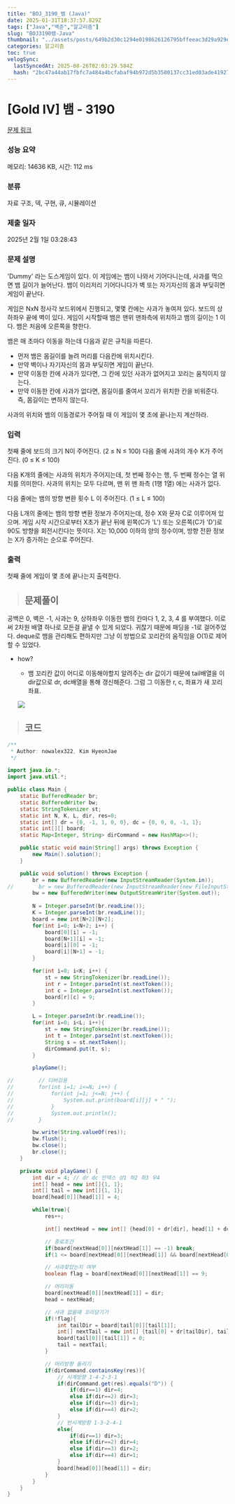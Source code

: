 ```yaml
---
title: "BOJ_3190_뱀 (Java)"
date: 2025-01-31T18:37:57.829Z
tags: ["Java","백준","알고리즘"]
slug: "BOJ3190뱀-Java"
thumbnail: "../assets/posts/649b2d30c1294e0198626126795bffeeac3d29a929e04c11f1e5f58575c0df6d.png"
categories: 알고리즘
toc: true
velogSync:
  lastSyncedAt: 2025-08-26T02:03:29.584Z
  hash: "2bc47a44ab17fbfc7a484a4bcfabaf94b972d5b3500137cc31ed03ade419278f"
---
```


# [Gold IV] 뱀 - 3190 

[문제 링크](https://www.acmicpc.net/problem/3190) 

### 성능 요약

메모리: 14636 KB, 시간: 112 ms

### 분류

자료 구조, 덱, 구현, 큐, 시뮬레이션

### 제출 일자

2025년 2월 1일 03:28:43

### 문제 설명

<p> 'Dummy' 라는 도스게임이 있다. 이 게임에는 뱀이 나와서 기어다니는데, 사과를 먹으면 뱀 길이가 늘어난다. 뱀이 이리저리 기어다니다가 벽 또는 자기자신의 몸과 부딪히면 게임이 끝난다.</p>

<p>게임은 NxN 정사각 보드위에서 진행되고, 몇몇 칸에는 사과가 놓여져 있다. 보드의 상하좌우 끝에 벽이 있다. 게임이 시작할때 뱀은 맨위 맨좌측에 위치하고 뱀의 길이는 1 이다. 뱀은 처음에 오른쪽을 향한다.</p>

<p>뱀은 매 초마다 이동을 하는데 다음과 같은 규칙을 따른다.</p>

<ul>
	<li>먼저 뱀은 몸길이를 늘려 머리를 다음칸에 위치시킨다.</li>
	<li>만약 벽이나 자기자신의 몸과 부딪히면 게임이 끝난다.</li>
	<li>만약 이동한 칸에 사과가 있다면, 그 칸에 있던 사과가 없어지고 꼬리는 움직이지 않는다.</li>
	<li>만약 이동한 칸에 사과가 없다면, 몸길이를 줄여서 꼬리가 위치한 칸을 비워준다. 즉, 몸길이는 변하지 않는다.</li>
</ul>

<p>사과의 위치와 뱀의 이동경로가 주어질 때 이 게임이 몇 초에 끝나는지 계산하라.</p>

### 입력 

 <p>첫째 줄에 보드의 크기 N이 주어진다. (2 ≤ N ≤ 100) 다음 줄에 사과의 개수 K가 주어진다. (0 ≤ K ≤ 100)</p>

<p>다음 K개의 줄에는 사과의 위치가 주어지는데, 첫 번째 정수는 행, 두 번째 정수는 열 위치를 의미한다. 사과의 위치는 모두 다르며, 맨 위 맨 좌측 (1행 1열) 에는 사과가 없다.</p>

<p>다음 줄에는 뱀의 방향 변환 횟수 L 이 주어진다. (1 ≤ L ≤ 100)</p>

<p>다음 L개의 줄에는 뱀의 방향 변환 정보가 주어지는데,  정수 X와 문자 C로 이루어져 있으며. 게임 시작 시간으로부터 X초가 끝난 뒤에 왼쪽(C가 'L') 또는 오른쪽(C가 'D')로 90도 방향을 회전시킨다는 뜻이다. X는 10,000 이하의 양의 정수이며, 방향 전환 정보는 X가 증가하는 순으로 주어진다.</p>

### 출력 

 <p>첫째 줄에 게임이 몇 초에 끝나는지 출력한다.</p>

> ## 문제풀이

공백은 0, 벽은 -1, 사과는 9, 상하좌우 이동한 뱀의 칸마다 1, 2, 3, 4 를 부여했다. 이로써 2차원 배열 하나로 모든걸 끝낼 수 있게 되었다. 귀찮기 때문에 패딩을 -1로 걸어주었다. deque로 뱀을 관리해도 편하지만 그냥 이 방법으로 꼬리칸의 움직임을 O(1)로 제어할 수 있었다.
- how?
  - 뱀 꼬리칸 값이 어디로 이동해야할지 알려주는 dir 값이기 때문에 tail배열을 이 dir값으로 dr, dc배열을 통해 갱신해준다. 그럼 그 이동한 r, c, 좌표가 새 꼬리좌표.
  
  ![](/assets/posts/649b2d30c1294e0198626126795bffeeac3d29a929e04c11f1e5f58575c0df6d.png)

> ## 코드

```java
/**
 * Author: nowalex322, Kim HyeonJae
 */

import java.io.*;
import java.util.*;

public class Main {
    static BufferedReader br;
    static BufferedWriter bw;
    static StringTokenizer st;
    static int N, K, L, dir, res=0;
    static int[] dr = {0, -1, 1, 0, 0}, dc = {0, 0, 0, -1, 1};
    static int[][] board;
    static Map<Integer, String> dirCommand = new HashMap<>();

    public static void main(String[] args) throws Exception {
        new Main().solution();
    }

    public void solution() throws Exception {
        br = new BufferedReader(new InputStreamReader(System.in));
//        br = new BufferedReader(new InputStreamReader(new FileInputStream("src/main/java/BOJ_3190_뱀/input.txt")));
        bw = new BufferedWriter(new OutputStreamWriter(System.out));
        
        N = Integer.parseInt(br.readLine());
        K = Integer.parseInt(br.readLine());
        board = new int[N+2][N+2];
        for(int i=0; i<N+2; i++) {
            board[0][i] = -1;
            board[N+1][i] = -1;
            board[i][0] = -1;
            board[i][N+1] = -1;
        }

        for(int i=0; i<K; i++) {
            st = new StringTokenizer(br.readLine());
            int r = Integer.parseInt(st.nextToken());
            int c = Integer.parseInt(st.nextToken());
            board[r][c] = 9;
        }

        L = Integer.parseInt(br.readLine());
        for(int i=0; i<L; i++){
            st = new StringTokenizer(br.readLine());
            int t = Integer.parseInt(st.nextToken());
            String s = st.nextToken();
            dirCommand.put(t, s);
        }

        playGame();

//        // 디버깅용
//        for(int i=1; i<=N; i++) {
//            for(int j=1; j<=N; j++) {
//                System.out.print(board[i][j] + " ");
//            }
//            System.out.println();
//        }

        bw.write(String.valueOf(res));
        bw.flush();
        bw.close();
        br.close();
    }

    private void playGame() {
        int dir = 4; // dr dc 인덱스 상1 하2 좌3 우4
        int[] head = new int[]{1, 1};
        int[] tail = new int[]{1, 1};
        board[head[0]][head[1]] = 4;

        while(true){
            res++;

            int[] nextHead = new int[] {head[0] + dr[dir], head[1] + dc[dir]};

            // 종료조건
            if(board[nextHead[0]][nextHead[1]] == -1) break;
            if(1 <= board[nextHead[0]][nextHead[1]] && board[nextHead[0]][nextHead[1]] <= 4) break;

            // 사과찾았는지 여부
            boolean flag = board[nextHead[0]][nextHead[1]] == 9;

            // 머리이동
            board[nextHead[0]][nextHead[1]] = dir;
            head = nextHead;

            // 사과 없을때 꼬리당기기
            if(!flag){
                int tailDir = board[tail[0]][tail[1]];
                int[] nextTail = new int[] {tail[0] + dr[tailDir], tail[1] + dc[tailDir]};
                board[tail[0]][tail[1]] = 0;
                tail = nextTail;
            }

            // 머리방향 돌리기
            if(dirCommand.containsKey(res)){
                // 시계방향 1-4-2-3-1
                if(dirCommand.get(res).equals("D")) {
                    if(dir==1) dir=4;
                    else if(dir==2) dir=3;
                    else if(dir==3) dir=1;
                    else if(dir==4) dir=2;
                }
                // 반시계방향 1-3-2-4-1
                else{
                    if(dir==1) dir=3;
                    else if(dir==2) dir=4;
                    else if(dir==3) dir=2;
                    else if(dir==4) dir=1;
                }
                board[head[0]][head[1]] = dir;
            }
        }
    }
}
```

